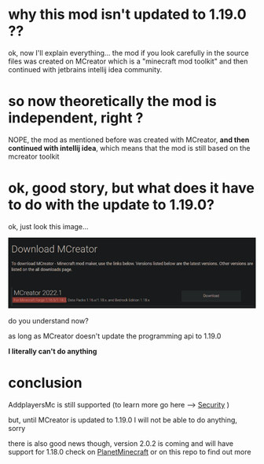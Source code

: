 # why this mod isn't updated to 1.19.0 ??

ok, now I'll explain everything...
the mod if you look carefully in the source files was created on MCreator which is a "minecraft mod toolkit" and then continued with jetbrains intellij idea community. 

# so now theoretically the mod is independent, right ?

NOPE, the mod as mentioned before was created with MCreator, ****and then continued with intellij idea****, which means that the mod is still based on the mcreator toolkit

# ok, good story, but what does it have to do with the update to 1.19.0?

ok, just look this image...

![Alt text](https://github.com/star08-web/addplayersMC/blob/main/support/proof.png)





do you understand now?

as long as MCreator doesn't update the programming api to 1.19.0 

**I literally can't do anything**



# conclusion

AddplayersMc is still supported (to learn more go here --> [Security](https://github.com/star08-web/addplayersMC/blob/main/SECURITY.md) )

but, until MCreator is updated to 1.19.0 I will not be able to do anything, sorry

 there is also good news though, version 2.0.2 is coming and will have support for 1.18.0 check on [PlanetMinecraft](https://www.planetminecraft.com/mod/add-players/) or on this repo to find out more










